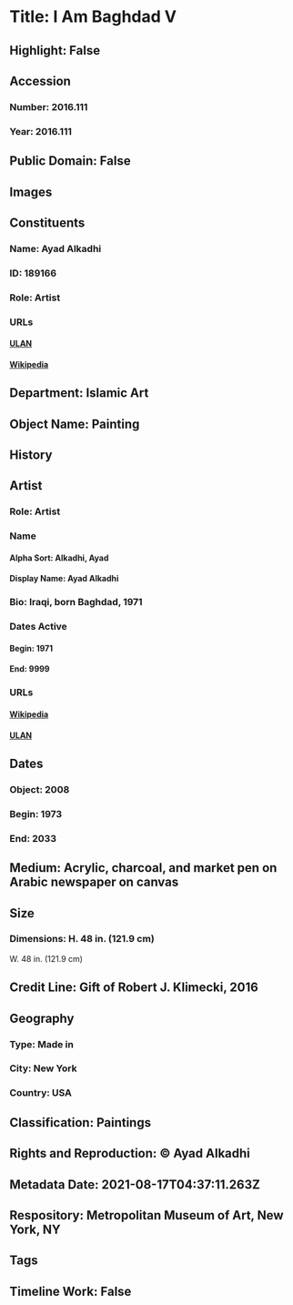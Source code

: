 # Title: I Am Baghdad V
## Highlight: False
## Accession
### Number: 2016.111
### Year: 2016.111
## Public Domain: False
## Images
## Constituents
### Name: Ayad Alkadhi
### ID: 189166
### Role: Artist
### URLs
#### [ULAN](http://vocab.getty.edu/page/ulan/500355933)
#### [Wikipedia](https://www.wikidata.org/wiki/Q4830802)
## Department: Islamic Art
## Object Name: Painting
## History
## Artist
### Role: Artist
### Name
#### Alpha Sort: Alkadhi, Ayad
#### Display Name: Ayad Alkadhi
### Bio: Iraqi, born Baghdad, 1971
### Dates Active
#### Begin: 1971
#### End: 9999
### URLs
#### [Wikipedia](https://www.wikidata.org/wiki/Q4830802)
#### [ULAN](http://vocab.getty.edu/page/ulan/500355933)
## Dates
### Object: 2008
### Begin: 1973
### End: 2033
## Medium: Acrylic, charcoal, and market pen on Arabic newspaper on canvas
## Size
### Dimensions: H. 48 in. (121.9 cm)
W. 48 in. (121.9 cm)
## Credit Line: Gift of Robert J. Klimecki, 2016
## Geography
### Type: Made in
### City: New York
### Country: USA
## Classification: Paintings
## Rights and Reproduction: © Ayad Alkadhi
## Metadata Date: 2021-08-17T04:37:11.263Z
## Respository: Metropolitan Museum of Art, New York, NY
## Tags
## Timeline Work: False